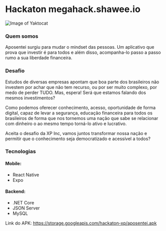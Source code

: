 # Hackaton megahack.shawee.io

![Image of Yaktocat](https://i.imgur.com/QxQgly4.png)


### Quem somos
Aposentei surgiu para mudar o mindset das pessoas. Um aplicativo que prova que investir é para todos e além disso, acompanha-lo passo a passo rumo a sua liberdade financeira.

### Desafio

Estudos de diversas empresas apontam que boa parte dos brasileiros não investem por achar que não tem recurso, ou por ser muito complexo, por medo de perder TUDO. Mas, espera! Será que estamos falando dos mesmos investimentos?

Como podemos oferecer conhecimento, acesso, oportunidade de forma digital, capaz de levar a segurança, educação financeira para todos os brasileiros de forma que nos tornemos uma nação que sabe se relacionar com dinheiro o ao mesmo tempo torná-lo ativo e lucrativo.

Aceita o desafio da XP Inc, vamos juntos transformar nossa nação e permitir que o conhecimento seja democratizado e acessível a todos?

### Tecnologias
#### Mobile: 
- React Native
- Expo

#### Backend: 
- .NET Core 
- JSON Server 
- MySQL

Link do APK: https://storage.googleapis.com/hackaton-xp/aposentei.apk
